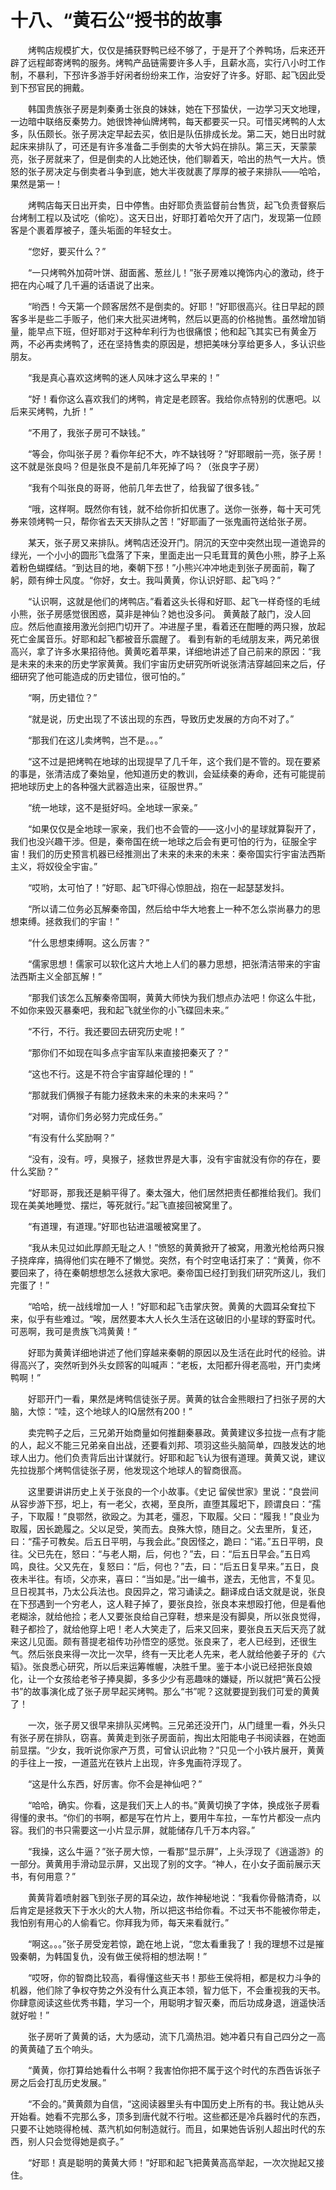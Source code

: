 # 十八、“黄石公“授书的故事
&emsp;&emsp;烤鸭店规模扩大，仅仅是捕获野鸭已经不够了，于是开了个养鸭场，后来还开辟了远程邮寄烤鸭的服务。烤鸭产品链需要许多人手，且薪水高，实行八小时工作制，不暴利，下邳许多游手好闲者纷纷来工作，治安好了许多。好耶、起飞因此受到下邳官民的拥戴。

&emsp;&emsp;韩国贵族张子房是刺秦勇士张良的妹妹，她在下邳蛰伏，一边学习天文地理，一边暗中联络反秦势力。她很馋神仙牌烤鸭，每天都要买一只。可惜买烤鸭的人太多，队伍颇长。张子房决定早起去买，依旧是队伍排成长龙。第二天，她日出时就起床来排队了，可还是有许多准备二手倒卖的大爷大妈在排队。第三天，天蒙蒙亮，张子房就来了，但是倒卖的人比她还快，他们聊着天，哈出的热气一大片。愤怒的张子房决定与倒卖者斗争到底，她大半夜就裹了厚厚的被子来排队——哈哈，果然是第一！

&emsp;&emsp;烤鸭店每天日出开卖，日中停售。由好耶负责监督前台售货，起飞负责督察后台烤制工程以及试吃（偷吃）。这天日出，好耶打着哈欠开了店门，发现第一位顾客是个裹着厚被子，蓬头垢面的年轻女士。

&emsp;&emsp;“您好，要买什么？”

&emsp;&emsp;“一只烤鸭外加荷叶饼、甜面酱、葱丝儿！”张子房难以掩饰内心的激动，终于把在内心喊了几千遍的话语说了出来。

&emsp;&emsp;“哟西！今天第一个顾客居然不是倒卖的。好耶！”好耶很高兴。往日早起的顾客多半是些二手贩子，他们来大批买进烤鸭，然后以更高的价格抛售。虽然增加销量，能早点下班，但好耶对于这种牟利行为也很痛恨；他和起飞其实已有黄金万两，不必再卖烤鸭了，还在坚持售卖的原因是，想把美味分享给更多人，多认识些朋友。

&emsp;&emsp;“我是真心喜欢这烤鸭的迷人风味才这么早来的！”

&emsp;&emsp;“好！看你这么喜欢我们的烤鸭，肯定是老顾客。我给你点特别的优惠吧。以后来买烤鸭，九折！”

&emsp;&emsp;“不用了，我张子房可不缺钱。”

&emsp;&emsp;“等会，你叫张子房？看你年纪不大，咋不缺钱呀？”好耶眼前一亮，张子房！这不就是张良吗？但是张良不是前几年死掉了吗？（张良字子房）

&emsp;&emsp;“我有个叫张良的哥哥，他前几年去世了，给我留了很多钱。”

&emsp;&emsp;“哦，这样啊。既然你有钱，就不给你折扣优惠了。送你一张券，每十天可凭券来领烤鸭一只，帮你省去天天排队之苦！”好耶画了一张鬼画符送给张子房。

&emsp;&emsp;某天，张子房又来排队。烤鸭店还没开门。阴沉的天空中突然出现一道诡异的绿光，一个小小的圆形飞盘落了下来，里面走出一只毛茸茸的黄色小熊，脖子上系着粉色蝴蝶结。“到达目的地，秦朝下邳！”小熊兴冲冲地走到张子房面前，鞠了躬，颇有绅士风度。“你好，女士。我叫黄黄，你认识好耶、起飞吗？”

&emsp;&emsp;“认识啊，这就是他们的烤鸭店。”看着这头长得和好耶、起飞一样奇怪的毛绒小熊，张子房感觉很困惑，莫非是神仙？她也没多问。
黄黄敲了敲门，没人回应。然后他直接用激光剑把门切开了。冲进屋子里，看着还在酣睡的两只猴，放起死亡金属音乐。好耶和起飞都被音乐震醒了。
看到有新的毛绒朋友来，两兄弟很高兴，拿了许多水果招待他。黄黄吃着苹果，详细地讲述了自己前来的原因：“我是未来的未来的历史学家黄黄。我们宇宙历史研究所听说张清洁穿越回来之后，仔细研究了他可能造成的历史错位，很可怕的。”

&emsp;&emsp;“啊，历史错位？”

&emsp;&emsp;“就是说，历史出现了不该出现的东西，导致历史发展的方向不对了。”

&emsp;&emsp;“那我们在这儿卖烤鸭，岂不是。。。”

&emsp;&emsp;“这不过是把烤鸭在地球的出现提早了几千年，这个我们是不管的。现在要紧的事是，张清洁成了秦始皇，他知道历史的教训，会延续秦的寿命，还有可能提前把地球历史上的各种强大武器造出来，征服世界。”

&emsp;&emsp;“统一地球，这不是挺好吗。全地球一家亲。”

&emsp;&emsp;“如果仅仅是全地球一家亲，我们也不会管的——这小小的星球就算裂开了，我们也没兴趣干涉。但是，秦帝国在统一地球之后会有更可怕的行为，征服全宇宙！我们的历史预言机器已经推测出了未来的未来的未来：秦帝国实行宇宙法西斯主义，将奴役全宇宙。”

&emsp;&emsp;“哎哟，太可怕了！”好耶、起飞吓得心惊胆战，抱在一起瑟瑟发抖。

&emsp;&emsp;“所以请二位务必瓦解秦帝国，然后给中华大地套上一种不怎么崇尚暴力的思想束缚。拯救我们的宇宙！”

&emsp;&emsp;“什么思想束缚啊。这么厉害？”

&emsp;&emsp;“儒家思想！儒家可以软化这片大地上人们的暴力思想，把张清洁带来的宇宙法西斯主义全部瓦解！”

&emsp;&emsp;“那我们该怎么瓦解秦帝国啊，黄黄大师快为我们想点办法吧！你这么牛批，不如你来毁灭暴秦吧，我和起飞就坐你的小飞碟回未来。”

&emsp;&emsp;“不行，不行。我还要回去研究历史呢！”

&emsp;&emsp;“那你们不如现在叫多点宇宙军队来直接把秦灭了？”

&emsp;&emsp;“这也不行。这是不符合宇宙穿越伦理的！”

&emsp;&emsp;“那就我们俩猴子有能力拯救未来的未来的未来吗？”

&emsp;&emsp;“对啊，请你们务必努力完成任务。”

&emsp;&emsp;“有没有什么奖励啊？”

&emsp;&emsp;“没有，没有。哼，臭猴子，拯救世界是大事，没有宇宙就没有你的存在，要什么奖励？”

&emsp;&emsp;“好耶哥，那我还是躺平得了。秦太强大，他们居然把责任都推给我们。我们现在美美地睡觉、摆烂，等死就行。”起飞直接回被窝里了。

&emsp;&emsp;“有道理，有道理。”好耶也钻进温暖被窝里了。

&emsp;&emsp;“我从未见过如此厚颜无耻之人！”愤怒的黄黄掀开了被窝，用激光枪给两只猴子挠痒痒，搞得他们实在睡不了懒觉。突然，有个时空电话打来了：“黄黄，你不要回来了，待在秦朝想想怎么拯救大家吧。秦帝国已经打到我们研究所这儿，我们完蛋了！”

&emsp;&emsp;“哈哈，统一战线增加一人！”好耶和起飞击掌庆贺。黄黄的大圆耳朵耷拉下来，似乎有些难过。“唉，居然要本大人长久生活在这破旧的小星球的野蛮时代。可恶啊，我可是贵族飞鸿黄黄！”

&emsp;&emsp;好耶为黄黄详细地讲述了他们穿越来秦朝的原因以及生活在此时代的经验。讲得高兴了，突然听到外头女顾客的叫喊声：“老板，太阳都升得老高啦，开门卖烤鸭啊！”

&emsp;&emsp;好耶开门一看，果然是烤鸭信徒张子房。黄黄的钛合金熊眼扫了扫张子房的大脑，大惊：“哇，这个地球人的IQ居然有200！”

&emsp;&emsp;卖完鸭子之后，三兄弟开始商量如何推翻秦暴政。黄黄建议多拉拢一点有才能的人，起义不能三兄弟亲自出战，还要看刘邦、项羽这些头脑简单，四肢发达的地球人出力。他们负责背后出计谋就行。好耶和起飞认为很有道理。黄黄又说，建议先拉拢那个烤鸭信徒张子房，他发现这个地球人的智商很高。

&emsp;&emsp;这里要讲讲历史上关于张良的一个小故事。《史记 留侯世家》里说：“良尝间从容步游下邳，圯上，有一老父，衣褐，至良所，直堕其履圯下，顾谓良曰：“孺子，下取履！”良鄂然，欲殴之。为其老，彊忍，下取履。父曰：“履我！”良业为取履，因长跪履之。父以足受，笑而去。良殊大惊，随目之。父去里所，复还，曰：“孺子可教矣。后五日平明，与我会此。”良因怪之，跪曰：“诺。”五日平明，良往。父已先在，怒曰：“与老人期，后，何也？”去，曰：“后五日早会。”五日鸡鸣，良往。父又先在，复怒曰：“后，何也？”去，曰：“后五日复早来。”五日，良夜未半往。有顷，父亦来，喜曰：“当如是。”出一编书，遂去，无他言，不复见。旦日视其书，乃太公兵法也。良因异之，常习诵读之。翻译成白话文就是说，张良在下邳遇到一个穷老人，这人鞋子掉了，要张良捡，张良本来想殴打他，但是看他老糊涂，就给他捡；老人又要张良给自己穿鞋，想来是没有脚臭，所以张良觉得，鞋子都捡了，就给他穿上吧！老人大笑走了，后来又回来，要张良五天后天亮了就来这儿见面。颇有菩提老祖传功孙悟空的感觉。张良来了，老人已经到，还很生气。然后张良来得一次比一次早，终有一天比老人先来，老人就给他姜子牙的《六韬》。张良悉心研究，所以后来运筹帷幄，决胜千里。鉴于本小说已经把张良娘化，让一个女孩给老爷子捧臭脚，多多少少有恶趣味的嫌疑，所以就把“黄石公授书”的故事演化成了张子房早起买烤鸭。那么“书”呢？这就要提到我们可爱的黄黄了！

&emsp;&emsp;一次，张子房又很早来排队买烤鸭。三兄弟还没开门，从门缝里一看，外头只有张子房在排队，窃喜。黄黄走到张子房面前，掏出太阳能电子书阅读器，在她面前显摆。“少女，我听说你家产万贯，可曾认识此物？”只见一个小铁片展开，黄黄的手往上一按，一道蓝光在铁片上出现，许多鬼画符浮现了。

&emsp;&emsp;“这是什么东西，好厉害。你不会是神仙吧？”

&emsp;&emsp;“哈哈，确实。你看，这是我们天上人的书。”黄黄切换了字体，换成张子房看得懂的隶书。“你们的书啊，都是写在竹片上，要用牛车拉，一车竹片都没一点内容。我们的书只需要这一小片显示屏，就能储存几千万本内容。”

&emsp;&emsp;“我操，这么牛逼？”张子房大惊，一看那“显示屏”，上头浮现了《逍遥游》的一部分。黄黄用手滑动显示屏，又出现了别的文字。“神人，在小女子面前展示天书，有何用意？”

&emsp;&emsp;黄黄背着喷射器飞到张子房的耳朵边，故作神秘地说：“我看你骨骼清奇，以后肯定是拯救天下于水火的大人物，所以把这书给你看。不过天书不能被你带走，我怕别有用心的人偷看它。你拜我为师，每天来看就行。”

&emsp;&emsp;“啊这。。。”张子房受宠若惊，跪在地上说，“您太看重我了！我的理想不过是摧毁秦朝，为韩国复仇，没有做王侯将相的想法啊！”

&emsp;&emsp;“哎呀，你的智商比较高，看得懂这些天书！那些王侯将相，都是权力斗争的机器，他们除了争权夺势之外没有什么真正本领，智力低下，不会重视我的天书。你肆意阅读这些优秀书籍，学习一个，用聪明才智灭秦，而后功成身退，逍遥快活就好啦！”

&emsp;&emsp;张子房听了黄黄的话，大为感动，流下几滴热泪。她冲着只有自己四分之一高的黄黄磕了五个响头。

&emsp;&emsp;“黄黄，你打算给她看什么书啊？我害怕你把不属于这个时代的东西告诉张子房之后会打乱历史发展。”

&emsp;&emsp;“不会的。”黄黄颇为自信，“这阅读器里头有中国历史上所有的书。我让她从头开始看。她看不完那么多，顶多到唐代就不行啦。这些都还是冷兵器时代的东西，只要不让她晓得枪械、蒸汽机如何制造就行。而且，如果她告诉别人超出时代的东西，别人只会觉得她是疯子。”

&emsp;&emsp;“好耶！真是聪明的黄黄大师！”好耶和起飞把黄黄高高举起，一次次抛起又接住。
